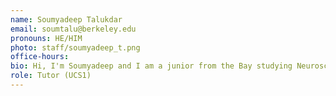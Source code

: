 ```yaml
---
name: Soumyadeep Talukdar
email: soumtalu@berkeley.edu
pronouns: HE/HIM
photo: staff/soumyadeep_t.png
office-hours: 
bio: Hi, I'm Soumyadeep and I am a junior from the Bay studying Neuroscience and Data Science! When I'm not data8-ing, you can find me in my research lab, watching TV shows, and going on exciting adventures with friends!
role: Tutor (UCS1)
---
```

